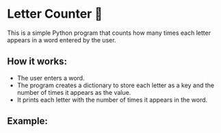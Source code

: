 
# Letter Counter 🐍

This is a simple Python program that counts how many times each letter appears in a word entered by the user.

## How it works:
- The user enters a word.
- The program creates a dictionary to store each letter as a key and the number of times it appears as the value.
- It prints each letter with the number of times it appears in the word.

## Example:

